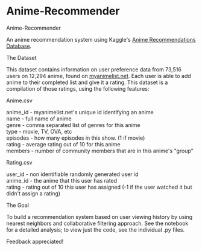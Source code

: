 # Anime-Recommender
Anime-Recommender

An anime recommendation system using Kaggle's [Anime Recommendations Database](https://www.kaggle.com/CooperUnion/anime-recommendations-database).

The Dataset

This dataset contains information on user preference data from 73,516 users on 12,294 anime, found on [myanimelist.net](https://myanimelist.net/). Each user is able to add anime to their completed list and give it a rating. This dataset is a compilation of those ratings, using the following features:

Anime.csv

anime_id - myanimelist.net's unique id identifying an anime <br>
name - full name of anime <br>
genre - comma separated list of genres for this anime <br>
type - movie, TV, OVA, etc <br>
episodes - how many episodes in this show. (1 if movie) <br>
rating - average rating out of 10 for this anime <br>
members - number of community members that are in this anime's "group" 

Rating.csv

user_id - non identifiable randomly generated user id <br> 
anime_id - the anime that this user has rated <br>
rating - rating out of 10 this user has assigned (-1 if the user watched it but didn't assign a rating) <br>

The Goal

To build a recommendation system based on user viewing history by using nearest neighbors and collaborative filtering approach. See the notebook for a detailed analysis; to view just the code, see the individual .py files.

Feedback appreciated!
